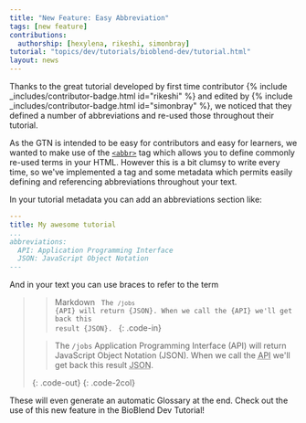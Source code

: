 ```yaml
---
title: "New Feature: Easy Abbreviation"
tags: [new feature]
contributions:
  authorship: [hexylena, rikeshi, simonbray]
tutorial: "topics/dev/tutorials/bioblend-dev/tutorial.html"
layout: news
---
```


Thanks to the great tutorial developed by first time contributor {% include _includes/contributor-badge.html id="rikeshi" %} and edited by {% include _includes/contributor-badge.html id="simonbray" %}, we noticed that they defined a number of abbreviations and re-used those throughout their tutorial.

As the GTN is intended to be easy for contributors and easy for learners, we wanted to make use of the [`<abbr>`](https://developer.mozilla.org/en-US/docs/Web/HTML/Element/abbr) tag which allows you to define commonly re-used terms in your HTML. However this is a bit clumsy to write every time, so we've implemented a tag and some metadata which permits easily defining and referencing abbreviations throughout your text.

In your tutorial metadata you can add an abbreviations section like:

```yaml
---
title: My awesome tutorial
...
abbreviations:
  API: Application Programming Interface
  JSON: JavaScript Object Notation
---
```

And in your text you can use braces to refer to the term

> > <code-in-title>Markdown</code-in-title>
> > <code>
> > The `/jobs` &lbrace;API&rbrace; will return &lbrace;JSON&rbrace;. When we call the &lbrace;API&rbrace; we'll get back this result &lbrace;JSON&rbrace;.
> > </code>
> {: .code-in}
>
> > <code-out-title></code-out-title>
> >
> > The `/jobs` Application Programming Interface (API) will return JavaScript Object Notation (JSON). When we call the <abbr title="Application Programming Interface">API</abbr> we'll get back this result <abbr title="JavaScript Object Notation">JSON</abbr>.
> >
> {: .code-out}
{: .code-2col}

These will even generate an automatic Glossary at the end. Check out the use of this new feature in the BioBlend Dev Tutorial!
